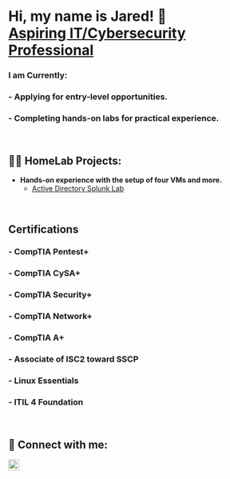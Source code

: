 <h1>Hi, my name is Jared! 👋 <br/><a href="https://www.linkedin.com/in/jaredwalker1/">Aspiring IT/Cybersecurity Professional</a> </h1>

### I am Currently: 
### - Applying for entry-level opportunities. 
### - Completing hands-on labs for practical experience. 
</br>

<h2>👨‍💻 HomeLab Projects:</h2>

- <b>Hands-on experience with the setup of four VMs and more. </b>
  - [Active Directory Splunk Lab](https://github.com/jaredwalker1/Active-Directory-Project)

</br>

## Certifications
### - CompTIA Pentest+
### - CompTIA CySA+
### - CompTIA Security+
### - CompTIA Network+
### - CompTIA A+
### - Associate of ISC2 toward SSCP
### - Linux Essentials
### - ITIL 4 Foundation

</br>

<h2> 🤳 Connect with me:</h2>


[<img align="left" alt="JaredWalker | LinkedIn" width="22px" src="[https://imgur.com/a/ACtgpxA](https://i.imgur.com/juVYkbg.png)" />][linkedin]



[linkedin]: https://linkedin.com/in/jaredwalker1
